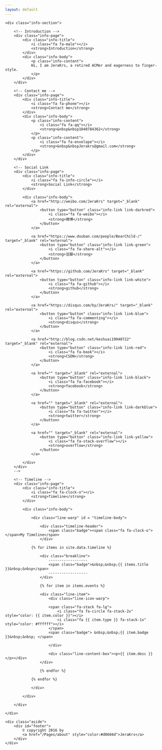 ```yaml
---
layout: default
---
```

<link rel="stylesheet" href="/css/font-awesome/css/font-awesome.min.css">
<link rel="stylesheet" href="/css/timeline.css">

<div class="index-content about">

	<div class="info-section">

		<!-- Introduction -->
		<div class="info-page">
			<div class="info-title">
				<i class="fa fa-male"></i>
				<strong>Introduction</strong>
			</div>
			<div class="info-body">
				<p class="info-content">
				Hi, I am JeraKrs, a retired ACMer and eagerness to finger-style.
				</p>
			</div>
		</div>

		<!-- Contact me -->
		<div class="info-page">
			<div class="info-title">
				<i class="fa fa-phone"></i>
				<strong>Contact me</strong>
			</div>
			<div class="info-body">
				<p class="info-content">
					<i class="fa fa-qq"></i>
					<strong>&nbsp&nbsp1040784362</strong>
				</p>
				<p class="info-content">
					<i class="fa fa-envelope"></i>
					<strong>&nbsp&nbspJerakrs@gmail.com</strong>
				</p>
			</div>
		</div>

		<!-- Social Link
		<div class="info-page">
			<div class="info-title">
				<i class="fa fa-info-circle"></i>
				<strong>Social Link</strong>
			</div>

			<div class="info-body">
				<a href="http://weibo.com/JeraKrs" target="_blank" rel="external">
					<button type="button" class="info-link link-darkred">
						<i class="fa fa-weibo"></i>
						<strong>微博</strong>
					</button>
				</a>

				<a href="https://www.douban.com/people/BearChild-/" target="_blank" rel="external">
					<button type="button" class="info-link link-green">
						<i class="fa fa-share-alt"></i>
						<strong>豆瓣</strong>
					</button>
				</a>

				<a href="https://github.com/JeraKrs" target="_blank" rel="external">
					<button type="button" class="info-link link-white">
						<i class="fa fa-github"></i>
						<strong>github</strong>
					</button>
				</a>

				<a href="https://disqus.com/by/JeraKrs/" target="_blank" rel="external">
					<button type="button" class="info-link link-blue">
						<i class="fa fa-commenting"></i>
						<strong>disqus</strong>
					</button>
				</a>

				<a href="http://blog.csdn.net/keshuai19940722" target="_blank" rel="external">
					<button type="button" class="info-link link-red">
						<i class="fa fa-book"></i>
						<strong>CSDN</strong>
					</button>
				</a>

				<a href="" target="_blank" rel="external">
					<button type="button" class="info-link link-black">
						<i class="fa fa-facebook"></i>
						<strong>facebook</strong>
					</button>
				</a>

				<a href="" target="_blank" rel="external">
					<button type="button" class="info-link link-darkblue">
						<i class="fa fa-twitter"></i>
						<strong>twitter</strong>
					</button>
				</a>

				<a href="" target="_blank" rel="external">
					<button type="button" class="info-link link-yellow">
						<i class="fa fa-stack-overflow"></i>
						<strong>overflow</strong>
					</button>
				</a>

			</div>
		</div>
		-->

		<!-- Timeline -->
		<div class="info-page">
			<div class="info-title">
				<i class="fa fa-clock-o"></i>
				<strong>Timeline</strong>
			</div>

			<div class="info-body">

				<div class="line-warp" id = "timeline-body">

					<div class="timeline-header">
            			<span class="badge"><span class="fa fa-clock-o"></span>My Timeline</span>
        			</div>

				{% for items in site.data.timeline %}

					<div class="breakline">
						------------------
						<span class="badge">&nbsp;&nbsp;{{ items.title }}&nbsp;&nbsp</span>
						------------------
					</div>

					{% for item in items.events %}

					<div class="line-item">
						<div class="line-icon-warp">

						<span class="fa-stack fa-lg">
							<i class="fa fa-circle fa-stack-2x" style="color: {{ item.color }}"></i>
							<i class="fa {{ item.type }} fa-stack-1x" style="color: #ffffff"></i>
						</span>
						<span class="badge"> &nbsp;&nbsp;{{ item.badge }}&nbsp;&nbsp; </span>

						</div>

						<div class="line-content-box"><p>{{ item.desc }}</p></div>
					</div>

					{% endfor %}

				{% endfor %}

        		</div>

			</div>
			
		</div>

	</div>

	<div class="aside">
		<div id="footer">
			© copyright 2016 by 
			<a href="/Pages/about" style="color:#d0604d">JeraKrs</a>
		</div>
	</div>
</div>
